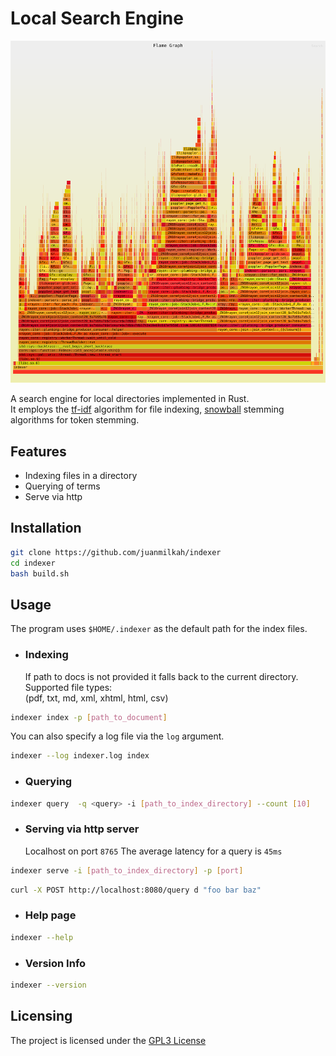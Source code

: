 # Local Search Engine

![Flamegraph](flamegraph.svg)

A search engine for local directories implemented in Rust.  
It employs the [tf-idf](https://en.wikipedia.org/wiki/Tf%E2%80%93idf) algorithm for file indexing, [snowball](https://snowballstem.org/) stemming algorithms for token stemming.

## Features

- Indexing files in a directory
- Querying of terms
- Serve via http

## Installation

```bash
git clone https://github.com/juanmilkah/indexer
cd indexer
bash build.sh
```

## Usage

The program uses `$HOME/.indexer` as the default path for the 
index files.  

- ### Indexing
  If path to docs is not provided it falls back to the current directory.  
  Supported file types:  
  (pdf, txt, md, xml, xhtml, html, csv)

```bash
indexer index -p [path_to_document]
```

You can also specify a log file via the `log` argument.

```bash
indexer --log indexer.log index
```

- ### Querying

```bash
indexer query  -q <query> -i [path_to_index_directory] --count [10] 
```

- ### Serving via http server
  Localhost on port `8765`
  The average latency for a query is `45ms`

```bash
indexer serve -i [path_to_index_directory] -p [port]
```

```bash
curl -X POST http://localhost:8080/query d "foo bar baz"
```

- ### Help page

```bash
indexer --help
```

- ### Version Info

```bash
indexer --version
```

## Licensing

The project is licensed under the [GPL3 License](LICENSE)
